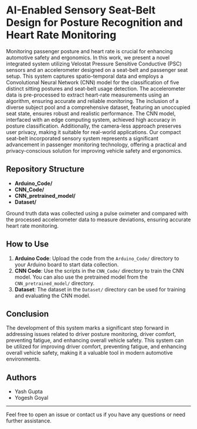 # AI-Enabled Sensory Seat-Belt Design for Posture Recognition and Heart Rate Monitoring

Monitoring passenger posture and heart rate is crucial for enhancing automotive safety and ergonomics. In this work, we present a novel integrated system utilizing Velostat Pressure Sensitive Conductive (PSC) sensors and an accelerometer designed on a seat-belt and passenger seat setup. This system captures spatio-temporal data and employs a Convolutional Neural Network (CNN) model for the classification of five distinct sitting postures and seat-belt usage detection. The accelerometer data is pre-processed to extract heart-rate measurements using an algorithm, ensuring accurate and reliable monitoring. The inclusion of a diverse subject pool and a comprehensive dataset, featuring an unoccupied seat state, ensures robust and realistic performance. The CNN model, interfaced with an edge computing system, achieved high accuracy in posture classification. Additionally, the camera-less approach preserves user privacy, making it suitable for real-world applications. Our compact seat-belt incorporated sensory system represents a significant advancement in passenger monitoring technology, offering a practical and privacy-conscious solution for improving vehicle safety and ergonomics.

## Repository Structure

- **Arduino_Code/**
- **CNN_Code/**
- **CNN_pretrained_model/**
- **Dataset/**

Ground truth data was collected using a pulse oximeter and compared with the processed accelerometer data to measure deviations, ensuring accurate heart rate monitoring.

## How to Use

1. **Arduino Code**: Upload the code from the `Arduino_Code/` directory to your Arduino board to start data collection.
2. **CNN Code**: Use the scripts in the `CNN_Code/` directory to train the CNN model. You can also use the pretrained model from the `CNN_pretrained_model/` directory.
3. **Dataset**: The dataset in the `Dataset/` directory can be used for training and evaluating the CNN model.

## Conclusion

The development of this system marks a significant step forward in addressing issues related to driver posture monitoring, driver comfort, preventing fatigue, and enhancing overall vehicle safety. This system can be utilized for improving driver comfort, preventing fatigue, and enhancing overall vehicle safety, making it a valuable tool in modern automotive environments.

## Authors

- Yash Gupta
- Yogesh Goyal

---



Feel free to open an issue or contact us if you have any questions or need further assistance.